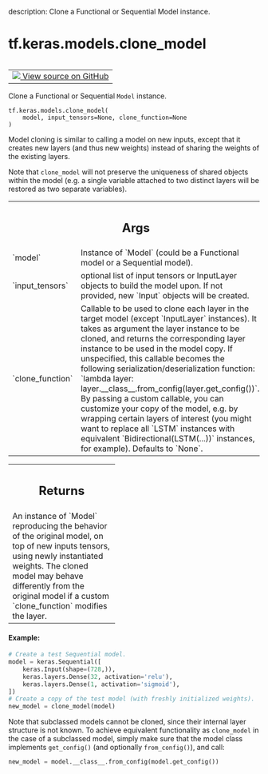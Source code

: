 description: Clone a Functional or Sequential Model instance.

<div itemscope itemtype="http://developers.google.com/ReferenceObject">
<meta itemprop="name" content="tf.keras.models.clone_model" />
<meta itemprop="path" content="Stable" />
</div>

# tf.keras.models.clone_model

<!-- Insert buttons and diff -->

<table class="tfo-notebook-buttons tfo-api nocontent" align="left">
<td>
  <a target="_blank" href="https://github.com/keras-team/keras/tree/v2.15.0/keras/models/cloning.py#L464-L555">
    <img src="https://www.tensorflow.org/images/GitHub-Mark-32px.png" />
    View source on GitHub
  </a>
</td>
</table>



Clone a Functional or Sequential `Model` instance.


<pre class="devsite-click-to-copy prettyprint lang-py tfo-signature-link">
<code>tf.keras.models.clone_model(
    model, input_tensors=None, clone_function=None
)
</code></pre>



<!-- Placeholder for "Used in" -->

Model cloning is similar to calling a model on new inputs,
except that it creates new layers (and thus new weights) instead
of sharing the weights of the existing layers.

Note that
`clone_model` will not preserve the uniqueness of shared objects within the
model (e.g. a single variable attached to two distinct layers will be
restored as two separate variables).

<!-- Tabular view -->
 <table class="responsive fixed orange">
<colgroup><col width="214px"><col></colgroup>
<tr><th colspan="2"><h2 class="add-link">Args</h2></th></tr>

<tr>
<td>
`model`<a id="model"></a>
</td>
<td>
Instance of `Model`
(could be a Functional model or a Sequential model).
</td>
</tr><tr>
<td>
`input_tensors`<a id="input_tensors"></a>
</td>
<td>
optional list of input tensors or InputLayer objects
to build the model upon. If not provided,
new `Input` objects will be created.
</td>
</tr><tr>
<td>
`clone_function`<a id="clone_function"></a>
</td>
<td>
Callable to be used to clone each layer in the target
model (except `InputLayer` instances). It takes as argument the
layer instance to be cloned, and returns the corresponding layer
instance to be used in the model copy. If unspecified, this callable
becomes the following serialization/deserialization function:
`lambda layer: layer.__class__.from_config(layer.get_config())`.
By passing a custom callable, you can customize your copy of the
model, e.g. by wrapping certain layers of interest (you might want
to replace all `LSTM` instances with equivalent
`Bidirectional(LSTM(...))` instances, for example).
Defaults to `None`.
</td>
</tr>
</table>



<!-- Tabular view -->
 <table class="responsive fixed orange">
<colgroup><col width="214px"><col></colgroup>
<tr><th colspan="2"><h2 class="add-link">Returns</h2></th></tr>
<tr class="alt">
<td colspan="2">
An instance of `Model` reproducing the behavior
of the original model, on top of new inputs tensors,
using newly instantiated weights. The cloned model may behave
differently from the original model if a custom `clone_function`
modifies the layer.
</td>
</tr>

</table>



#### Example:



```python
# Create a test Sequential model.
model = keras.Sequential([
    keras.Input(shape=(728,)),
    keras.layers.Dense(32, activation='relu'),
    keras.layers.Dense(1, activation='sigmoid'),
])
# Create a copy of the test model (with freshly initialized weights).
new_model = clone_model(model)
```

Note that subclassed models cannot be cloned, since their internal
layer structure is not known. To achieve equivalent functionality
as `clone_model` in the case of a subclassed model, simply make sure
that the model class implements `get_config()`
(and optionally `from_config()`), and call:

```python
new_model = model.__class__.from_config(model.get_config())
```